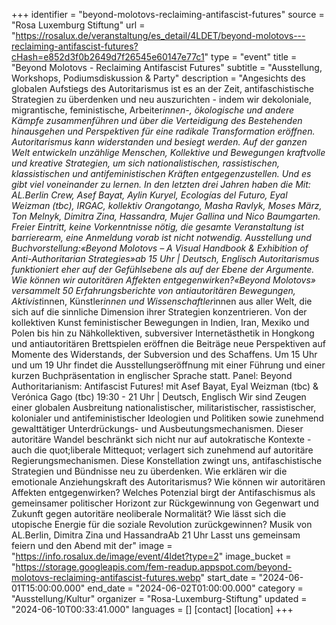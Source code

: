+++
identifier = "beyond-molotovs-reclaiming-antifascist-futures"
source = "Rosa Luxemburg Stiftung"
url = "https://rosalux.de/veranstaltung/es_detail/4LDET/beyond-molotovs---reclaiming-antifascist-futures?cHash=e852d3f0b2649d7f26545e60147e77c1"
type = "event"
title = "Beyond Molotovs - Reclaiming Antifascist Futures"
subtitle = "Ausstellung, Workshops, Podiumsdiskussion & Party"
description = "Angesichts des globalen Aufstiegs des Autoritarismus ist es an der Zeit, antifaschistische Strategien zu überdenken und neu auszurichten - indem wir dekoloniale, migrantische, feministische, Arbeiter*innen-, ökologische und andere Kämpfe zusammenführen und über die Verteidigung des Bestehenden hinausgehen und Perspektiven für eine radikale Transformation eröffnen.
Autoritarismus kann widerstanden und besiegt werden. Auf der ganzen Welt entwickeln unzählige Menschen, Kollektive und Bewegungen kraftvolle und kreative Strategien, um sich nationalistischen, rassistischen, klassistischen und antifeministischen Kräften entgegenzustellen. Und es gibt viel voneinander zu lernen. In den letzten drei Jahren haben die 
Mit: AL.Berlin Crew, Asef Bayat, Aylin Kuryel, Ecologías del Futuro, Eyal Weizman (tbc), IRGAC, kollektiv Orangotango, Masha Ravlyk, Moses März, Ton Melnyk, Dimitra Zina, Hassandra, Mujer Gallina und Nico Baumgarten.
Freier Eintritt, keine Vorkenntnisse nötig, die gesamte Veranstaltung ist barrierearm, eine Anmeldung vorab ist nicht notwendig.
Ausstellung und Buchvorstellung:«Beyond Molotovs – A Visual Handbook & Exhibition of Anti-Authoritarian Strategies»ab 15 Uhr | Deutsch, Englisch
Autoritarismus funktioniert eher auf der Gefühlsebene als auf der Ebene der Argumente. Wie können wir autoritären Affekten entgegenwirken?«Beyond Molotovs» versammelt 50 Erfahrungsberichte von antiautoritären Bewegungen, Aktivist*innen, Künstler*innen und Wissenschaftler*innen aus aller Welt, die sich auf die sinnliche Dimension ihrer Strategien konzentrieren. Von der kollektiven Kunst feministischer Bewegungen in Indien, Iran, Mexiko und Polen bis hin zu Nähkollektiven, subversiver Internetästhetik in Hongkong und antiautoritären Brettspielen eröffnen die Beiträge neue Perspektiven auf Momente des Widerstands, der Subversion und des Schaffens.
Um 15 Uhr und um 19 Uhr findet die Ausstellungseröffnung mit einer Führung und einer kurzen Buchpräsentation in englischer Sprache statt. 
Panel: Beyond Authoritarianism: Antifascist Futures! mit Asef Bayat, Eyal Weizman (tbc) & Verónica Gago (tbc) 19:30 - 21 Uhr | Deutsch, Englisch Wir sind Zeugen einer globalen Ausbreitung nationalistischer, militaristischer, rassistischer, kolonialer und antifeministischer Ideologien und Politiken sowie zunehmend gewalttätiger Unterdrückungs- und Ausbeutungsmechanismen. Dieser autoritäre Wandel beschränkt sich nicht nur auf autokratische Kontexte - auch die quot;liberale Mittequot; verlagert sich zunehmend auf autoritäre Regierungsmechanismen. Diese Konstellation zwingt uns, antifaschistische Strategien und Bündnisse neu zu überdenken. Wie erklären wir die emotionale Anziehungskraft des Autoritarismus? Wie können wir autoritären Affekten entgegenwirken? Welches Potenzial birgt der Antifaschismus als gemeinsamer politischer Horizont zur Rückgewinnung von Gegenwart und Zukunft gegen autoritäre neoliberale Normalität? Wie lässt sich die utopische Energie für die soziale Revolution zurückgewinnen?
Musik von AL.Berlin, Dimitra Zina und HassandraAb 21 Uhr 
Lasst uns gemeinsam feiern und den Abend mit der"
image = "https://info.rosalux.de/image/event/4ldet?type=2"
image_bucket = "https://storage.googleapis.com/fem-readup.appspot.com/beyond-molotovs-reclaiming-antifascist-futures.webp"
start_date = "2024-06-01T15:00:00.000"
end_date = "2024-06-02T01:00:00.000"
category = "Ausstellung/Kultur"
organizer = "Rosa-Luxemburg-Stiftung"
updated = "2024-06-10T00:33:41.000"
languages = []
[contact]
[location]
+++